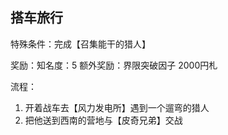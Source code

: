 ## 搭车旅行
特殊条件：完成【召集能干的猎人】

奖励：知名度：5 额外奖励：界限突破因子 2000円札

流程：

1. 开着战车去【风力发电所】遇到一个遛弯的猎人
2. 把他送到西南的营地与【皮奇兄弟】交战
